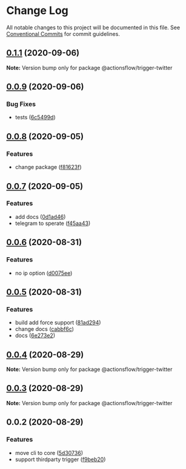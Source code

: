 # Change Log

All notable changes to this project will be documented in this file.
See [Conventional Commits](https://conventionalcommits.org) for commit guidelines.

## [0.1.1](https://github.com/actionsflow/actionsflow/compare/@actionsflow/trigger-twitter@0.0.9...@actionsflow/trigger-twitter@0.1.1) (2020-09-06)

**Note:** Version bump only for package @actionsflow/trigger-twitter

## [0.0.9](https://github.com/actionsflow/actionsflow/compare/@actionsflow/trigger-twitter@0.0.8...@actionsflow/trigger-twitter@0.0.9) (2020-09-06)

### Bug Fixes

- tests ([6c5499d](https://github.com/actionsflow/actionsflow/commit/6c5499d4b56efd98672462b67216b27da3c0484d))

## [0.0.8](https://github.com/actionsflow/actionsflow/compare/@actionsflow/trigger-twitter@0.0.7...@actionsflow/trigger-twitter@0.0.8) (2020-09-05)

### Features

- change package ([f81623f](https://github.com/actionsflow/actionsflow/commit/f81623f282c215f2b1a8064507d2beeddb4a927d))

## [0.0.7](https://github.com/actionsflow/actionsflow/compare/@actionsflow/trigger-twitter@0.0.6...@actionsflow/trigger-twitter@0.0.7) (2020-09-05)

### Features

- add docs ([0d1ad46](https://github.com/actionsflow/actionsflow/commit/0d1ad468725b9da5c87e79b242b70e3c51f7ea68))
- telegram to sperate ([f45aa43](https://github.com/actionsflow/actionsflow/commit/f45aa4379f71ff320ccb6a785b28e206aaa51ac2))

## [0.0.6](https://github.com/actionsflow/actionsflow/compare/@actionsflow/trigger-twitter@0.0.5...@actionsflow/trigger-twitter@0.0.6) (2020-08-31)

### Features

- no ip option ([d0075ee](https://github.com/actionsflow/actionsflow/commit/d0075ee4d63c58b5e6b522384915143cdb4f0853))

## [0.0.5](https://github.com/actionsflow/actionsflow/compare/@actionsflow/trigger-twitter@0.0.4...@actionsflow/trigger-twitter@0.0.5) (2020-08-31)

### Features

- build add force support ([81ad294](https://github.com/actionsflow/actionsflow/commit/81ad294863f72cbc4478f61eada5547b53e3fca3))
- change docs ([cabbf6c](https://github.com/actionsflow/actionsflow/commit/cabbf6c98fe4db9995a162446b9760dd2888021c))
- docs ([6e273e2](https://github.com/actionsflow/actionsflow/commit/6e273e2a55a5f4a41bd8106ed72c5d3b1b5992b4))

## [0.0.4](https://github.com/actionsflow/actionsflow/compare/@actionsflow/trigger-twitter@0.0.3...@actionsflow/trigger-twitter@0.0.4) (2020-08-29)

**Note:** Version bump only for package @actionsflow/trigger-twitter

## [0.0.3](https://github.com/actionsflow/actionsflow/compare/@actionsflow/trigger-twitter@0.0.2...@actionsflow/trigger-twitter@0.0.3) (2020-08-29)

**Note:** Version bump only for package @actionsflow/trigger-twitter

## 0.0.2 (2020-08-29)

### Features

- move cli to core ([5d30736](https://github.com/actionsflow/actionsflow/commit/5d30736e216605a3e1bd41fe18100bfaf1337d4d))
- support thirdparty trigger ([f9beb20](https://github.com/actionsflow/actionsflow/commit/f9beb20dafea8b50948b5a239c311660bf7a025a))
